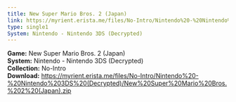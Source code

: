 ```yaml
---
title: New Super Mario Bros. 2 (Japan)
link: https://myrient.erista.me/files/No-Intro/Nintendo%20-%20Nintendo%203DS%20(Decrypted)/New%20Super%20Mario%20Bros.%202%20(Japan).zip
type: single1
System: Nintendo - Nintendo 3DS (Decrypted)
---
```

<b>Game:</b> New Super Mario Bros. 2 (Japan)<br>
<b>System:</b> Nintendo - Nintendo 3DS (Decrypted)<br>
<b>Collection:</b> No-Intro<br>
<b>Download:</b> https://myrient.erista.me/files/No-Intro/Nintendo%20-%20Nintendo%203DS%20(Decrypted)/New%20Super%20Mario%20Bros.%202%20(Japan).zip